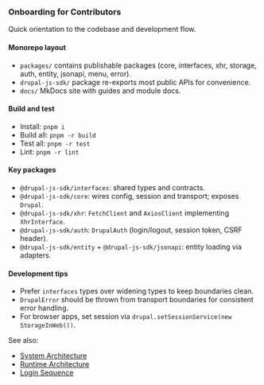 ### Onboarding for Contributors

Quick orientation to the codebase and development flow.

#### Monorepo layout

- `packages/` contains publishable packages (core, interfaces, xhr, storage, auth, entity, jsonapi, menu, error).
- `drupal-js-sdk/` package re-exports most public APIs for convenience.
- `docs/` MkDocs site with guides and module docs.

#### Build and test

- Install: `pnpm i`
- Build all: `pnpm -r build`
- Test all: `pnpm -r test`
- Lint: `pnpm -r lint`

#### Key packages

- `@drupal-js-sdk/interfaces`: shared types and contracts.
- `@drupal-js-sdk/core`: wires config, session and transport; exposes `Drupal`.
- `@drupal-js-sdk/xhr`: `FetchClient` and `AxiosClient` implementing `XhrInterface`.
- `@drupal-js-sdk/auth`: `DrupalAuth` (login/logout, session token, CSRF header).
- `@drupal-js-sdk/entity` + `@drupal-js-sdk/jsonapi`: entity loading via adapters.

#### Development tips

- Prefer `interfaces` types over widening types to keep boundaries clean.
- `DrupalError` should be thrown from transport boundaries for consistent error handling.
- For browser apps, set session via `drupal.setSessionService(new StorageInWeb())`.

See also:

- [System Architecture](architecture.md)
- [Runtime Architecture](runtime.md)
- [Login Sequence](sequence-login.md)

